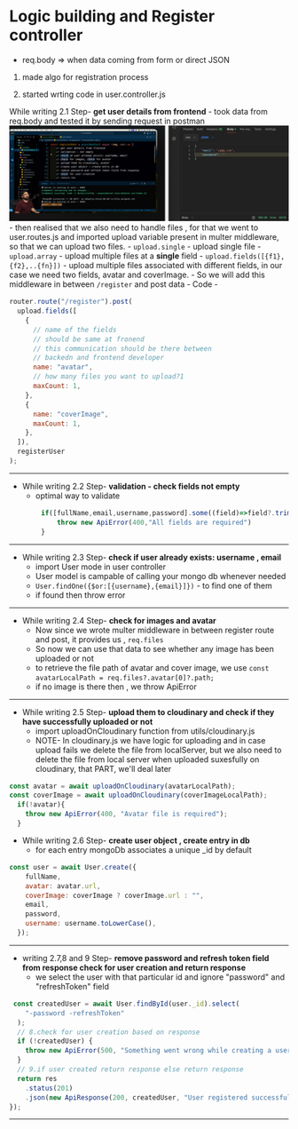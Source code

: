 # Logic building and Register controller

- req.body => when data coming from form or direct JSON

1. made algo for registration process

2. started wrting code in user.controller.js

While writing 2.1 Step- **get user details from frontend**
    - took data from req.body and tested it by sending request in postman
    ![testingWithPostman](./images/13postman.png)
    - then realised that we also need to handle files , for that we went to user.routes.js and imported upload variable present in multer middleware, so that we can upload two files.
    - `upload.single` - upload single file
    - `upload.array` - upload multiple files at a **single** field
    - `upload.fields([{f1},{f2},..{fn}])` - upload multiple files associated with different fields, in our case we need two fields, avatar and coverImage.
    - So we will add this middleware in between `/register` and post data
    - Code - 
```js
router.route("/register").post(
  upload.fields([
    {
      // name of the fields
      // should be same at fronend
      // this communication should be there between
      // backedn and frontend developer
      name: "avatar",
      // how many files you want to upload?1
      maxCount: 1,
    },
    {
      name: "coverImage",
      maxCount: 1,
    },
  ]),
  registerUser
);

```
-----

- While writing 2.2 Step- **validation - check fields not empty**
    - optimal way to validate
```js
        if([fullName,email,username,password].some((field)=>field?.trim()==="")){
            throw new ApiError(400,"All fields are required")
        }
```
----
- While writing 2.3 Step- **check if user already exists: username , email**
    - import User mode in user controller
    - User model is campable of calling your mongo db whenever needed
    - `User.findOne({$or:[{username},{email}]})` - to find one of them
    - if  found then throw error
----
- While writing 2.4 Step- **check for images and avatar**
    - Now since we wrote multer middleware in between register route and post, it provides us , `req.files`
    - So now we can use that data to see whether any image has been uploaded or not
    - to retrieve the file path of avatar and cover image,
    we use `const avatarLocalPath = req.files?.avatar[0]?.path;` 
    - if no image is there then , we throw ApiError
----
- While writing 2.5 Step- **upload them to cloudinary and check if they have successfully uploaded or not**  
    - import uploadOnCloudinary function from utils/cloudinary.js
    - NOTE- In cloudinary.js we have logic for uploading and in case upload fails we delete the file from localServer, but we also need to delete the file from local server when uploaded suxesfully on cloudinary, that PART, we'll deal later
```js
const avatar = await uploadOnCloudinary(avatarLocalPath);
const coverImage = await uploadOnCloudinary(coverImageLocalPath);
  if(!avatar){
    throw new ApiError(400, "Avatar file is required");
  }
```
- While writing 2.6 Step- **create user object , create entry in db**  
    - for each entry mongoDb associates a unique _id by default
```js
const user = await User.create({
    fullName,
    avatar: avatar.url,
    coverImage: coverImage ? coverImage.url : "",
    email,
    password,
    username: username.toLowerCase(),
  });
```
----
-  writing 2.7,8 and 9 Step- **remove password and refresh token field from response check for user creation and return response**  
    - we select the user with that particular id and ignore "password" and "refreshToken" field
```js
 const createdUser = await User.findById(user._id).select(
    "-password -refreshToken"
  );
  // 8.check for user creation based on response
  if (!createdUser) {
    throw new ApiError(500, "Something went wrong while creating a user");
  }
  // 9.if user created return response else return response
  return res
    .status(201)
    .json(new ApiResponse(200, createdUser, "User registered successfully"));
});
```
----



